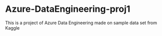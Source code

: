 # Azure-DataEngineering-proj1
This is a project of Azure Data Engineering made on sample data set from Kaggle
